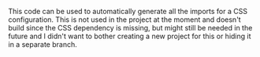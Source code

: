 This code can be used to automatically generate all the imports for a CSS configuration.
This is not used in the project at the moment and doesn't build since the CSS dependency is missing,
but might still be needed in the future and I didn't want to bother creating a new project for this
or hiding it in a separate branch.
